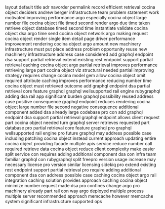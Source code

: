 layout default title adr navorder permalink record efficient retrieval cocina object deciders andrew berger infrastructure team problem statement work motivated improving performance argo especially cocina object large number file cocina object file timed second render argo due time taken retrieve object database timed second time instantiate validate cocina object dsa argo time send cocina object network argo making request cocina object render single item detail page driver performance improvement rendering cocina object argo amount new machinery infrastructure must put place address problem opportunity reuse new machinery infrastructure address case considered add graphql endpoint dsa support partial retrieval extend existing rest endpoint support partial retrieval caching cocina object argo partial retrieval improves performance retrieving large part cocina object viz structural needed partial improving strategy requires change cocina model gem allow cocina object omit required attribute caching improves performance reducing number time cocina object must retrieved outcome add graphql endpoint dsa partial retrieval core feature graphql graphql wellsupported rail engine rubygraphql adding dsa rail app significant burden graphql possibility reused address case positive consequence graphql endpoint reduces rendering cocina object large number file second negative consequence additional component added dsa already large codebase pro con add graphql endpoint dsa support partial retrieval graphql endpoint allows client request part cocina object needed turn graphql server retrieves requested part database pro partial retrieval core feature graphql pro graphql wellsupported rail engine pro future graphql may address possible case including patching cocina object instead current approach updating entire cocina object providing facade multiple apis service reduce number call required retrieve data cocina object reduce client complexity make easier split service con requires adding additional component dsa con infra team familiar graphql con rubygraphql split freepro version usage increase may necessary license pro version similar licensing sidekiq pro extend existing rest endpoint support partial retrieval pro require adding additional component dsa con address possible case caching cocina object argo rail integration caching solution provides approach caching cocina object minimize number request made dsa pro confines change argo pro machinery already part rail con way argo deployed multiple process multiple server recommended approach memcache however memcache system significant infrastructure supported ops